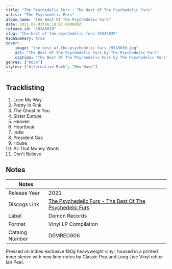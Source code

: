 ```yaml
---
title: "The Psychedelic Furs - The Best Of The Psychedelic Furs"
artist: "The Psychedelic Furs"
album_name: "The Best Of The Psychedelic Furs"
date: 2021-07-03T06:10:01.000000Z
release_id: "19345039"
slug: "the-best-of-the-psychedelic-furs-19345039"
hideSummary: true
cover:
    image: "the-best-of-the-psychedelic-furs-19345039.jpg"
    alt: "The Best Of The Psychedelic Furs by The Psychedelic Furs"
    caption: "The Best Of The Psychedelic Furs by The Psychedelic Furs"
genres: ["Rock"]
styles: ["Alternative Rock", "New Wave"]
---
```


## Tracklisting
1. Love My Way
2. Pretty In Pink
3. The Ghost In You
4. Sister Europe
5. Heaven
6. Heartbeat
7. India
8. President Gas
9. House
10. All That Money Wants
11. Don't Believe




## Notes
| Notes          |             |
| ---------------| ----------- |
| Release Year   | 2021 |
| Discogs Link   | [The Psychedelic Furs - The Best Of The Psychedelic Furs](https://www.discogs.com/release/19345039-The-Psychedelic-Furs-The-Best-Of-The-Psychedelic-Furs) |
| Label          | Demon Records |
| Format         | Vinyl LP Compilation |
| Catalog Number | DEMREC906 |

Pressed on indies exclusive 180g heavyweight vinyl, housed in a printed inner sleeve with new liner notes by Classic Pop and Long Live Vinyl editor Ian Peel.
